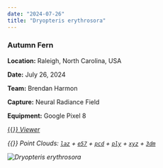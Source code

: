 ```yaml
---
date: "2024-07-26"
title: "Dryopteris erythrosora"
---
```


### Autumn Fern

**Location:** Raleigh, North Carolina, USA

**Date:** July 26, 2024

**Team:** Brendan Harmon

**Capture:** Neural Radiance Field

**Equipment:** Google Pixel 8

[{{<i class="fas fa-braille">}} Viewer](https://xyz.cct.lsu.edu/data/cloud-forest/dryopteris-erythrosora-02/dryopteris-erythrosora-02.html "Dryopteris erythrosora viewer")

{{<i class="ms ms-database">}} Point Clouds:
[``laz``](https://xyz.cct.lsu.edu/data/cloud-forest/dryopteris-erythrosora-02/dryopteris-erythrosora-02.laz "Dryopteris erythrosora LAZ")
+ 
[``e57``](https://xyz.cct.lsu.edu/data/cloud-forest/dryopteris-erythrosora-02/dryopteris-erythrosora-02.e57 "Dryopteris erythrosora E57")
+ 
[``pcd``](https://xyz.cct.lsu.edu/data/cloud-forest/dryopteris-erythrosora-02/dryopteris-erythrosora-02.pcd "Dryopteris erythrosora PCD")
+ 
[``ply``](https://xyz.cct.lsu.edu/data/cloud-forest/dryopteris-erythrosora-02/dryopteris-erythrosora-02.ply "Dryopteris erythrosora PLY")
+ 
[``xyz``](https://xyz.cct.lsu.edu/data/cloud-forest/dryopteris-erythrosora-02/dryopteris-erythrosora-02.xyz "Dryopteris erythrosora XYZ")
+ 
[``3dm``](https://xyz.cct.lsu.edu/data/cloud-forest/dryopteris-erythrosora-02/dryopteris-erythrosora-02.3dm "Dryopteris erythrosora 3DM")

![Dryopteris erythrosora](../dryopteris-erythrosora-02.webp)
